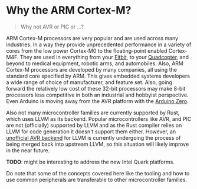 # Why the ARM Cortex-M?

> Why not AVR or PIC or ...?

ARM Cortex-M processors are very popular and are used across many industries. In a way they provide
unprecedented performance in a variety of cores from the low power Cortex-M0 to the floating-point
enabled Cortex-M4F. They are used in everything from your [Fitbit][0], to your [Quadcopter][1], and
beyond to medical equipment, robotic arms, and automobiles. Also, ARM Cortex-M processors are
developed by many companies, all using the standard core specified by ARM. This gives embedded
systems developers a wide range of choice of manufacturer, and feature set. Also, going forward the
relatively low cost of these 32-bit processors may make 8-bit processors less competitive in both an
industrial and hobbyist perspective. Even Arduino is moving away from the AVR platform with the
[Arduino Zero][2].

Also not many microcontroller families are currently supported by Rust, which uses LLVM as its
backend. Popular microcontrollers like AVR, and PIC are not (officially) supported by LLVM
and as the Rust compiler relies on LLVM for code generation it doesn't support them either. However,
an [unofficial AVR backend][3] for LLVM is currently undergoing the process of being merged back
into upstream LLVM, so this situation will likely improve in the near future.

__TODO__: might be interesting to address the new Intel Quark platforms.

[0]: https://www.arm.com/markets/embedded/fitbit-one.php
[1]: http://diydrones.com/profiles/blogs/vr-multipilot32f4-arm-cortex-m4-the-most-powerful-auto-pilot-in
[2]: https://www.arduino.cc/en/Main/ArduinoBoardZero
[3]: https://github.com/avr-llvm/llvm

Do note that some of the concepts covered here like the tooling and how to use common peripherals
are transferable to other microcontroller families.
